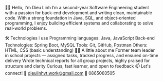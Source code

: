 👩‍💻 Hello, I'm Dieu Linh
I’m a second-year Software Engineering student with a passion for back-end development and writing clean, maintainable code. With a strong foundation in Java, SQL, and object-oriented programming, I enjoy building efficient systems and collaborating to solve real-world problems.

🛠 Technologies I use
Programming languages: Java, JavaScript
Back-end Technologies: Spring Boot, MySQL
Tools: Git, GitHub, Postman
Others: HTML, CSS (basic understanding)
👩‍💼 A little about me
Former team leader in school projects — assigned tasks, tracked progress, and ensured on-time delivery
Wrote technical reports for all group projects, highly praised for structure and clarity
Curious, fast learner, and open to feedback
📫 Let's connect!
📧 dieulinhvt.work@gmail.com
📱 0865060505
